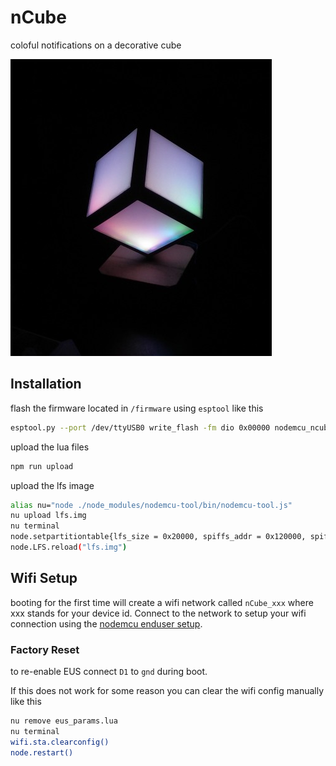 # nCube
coloful notifications on a decorative cube

![a picture of an assembled ncube at night](nCube.png)

## Installation

flash the firmware located in `/firmware` using `esptool` like this
```bash
esptool.py --port /dev/ttyUSB0 write_flash -fm dio 0x00000 nodemcu_ncube_20201116.bin
```

upload the lua files
```bash
npm run upload
```

upload the lfs image
```bash
alias nu="node ./node_modules/nodemcu-tool/bin/nodemcu-tool.js"
nu upload lfs.img
nu terminal
node.setpartitiontable{lfs_size = 0x20000, spiffs_addr = 0x120000, spiffs_size = 0x20000}
node.LFS.reload("lfs.img")
```

## Wifi Setup
booting for the first time will create a wifi network called `nCube_xxx` where xxx stands for your device id. Connect to the network to setup your wifi connection using the [nodemcu enduser setup](https://nodemcu.readthedocs.io/en/release/modules/enduser-setup/).

### Factory Reset
to re-enable EUS connect `D1` to `gnd` during boot.

If this does not work for some reason you can clear the wifi config manually like this

```bash
nu remove eus_params.lua
nu terminal
wifi.sta.clearconfig()
node.restart()
```

